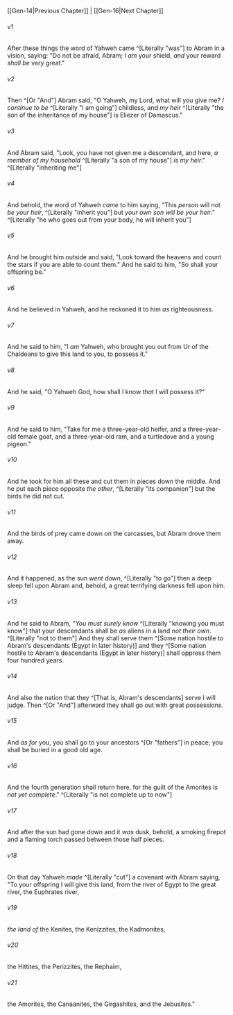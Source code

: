 ﻿---
aliases:
  - Genesis 15
---

[[Gen-14|Previous Chapter]] | [[Gen-16|Next Chapter]]

###### v1
After these things the word of Yahweh came ^[Literally "was"] to Abram in a vision, saying: "Do not be afraid, Abram; I _am_ your shield, _and_ your reward _shall be_ very great."

###### v2
Then ^[Or "And"] Abram said, "O Yahweh, my Lord, what will you give me? _I continue to be_ ^[Literally "I am going"] childless, and _my heir_ ^[Literally "the son of the inheritance of my house"] is Eliezer of Damascus."

###### v3
And Abram said, "Look, you have not given me a descendant, and here, _a member of my household_ ^[Literally "a son of my house"] _is_ _my heir_." ^[Literally "inheriting me"]

###### v4
And behold, the word of Yahweh _came_ to him saying, "This _person_ will not _be your heir_, ^[Literally "inherit you"] but _your own son will be your heir_." ^[Literally "he who goes out from your body, he will inherit you"]

###### v5
And he brought him outside and said, "Look toward the heavens and count the stars if you are able to count them." And he said to him, "So shall your offspring be."

###### v6
And he believed in Yahweh, and he reckoned it to him _as_ righteousness.

###### v7
And he said to him, "I _am_ Yahweh, who brought you out from Ur of the Chaldeans to give this land to you, to possess it."

###### v8
And he said, "O Yahweh God, how shall I know _that_ I will possess it?"

###### v9
And he said to him, "Take for me a three-year-old heifer, and a three-year-old female goat, and a three-year-old ram, and a turtledove and a young pigeon."

###### v10
And he took for him all these and cut them in pieces down the middle. And he put each piece opposite _the other_, ^[Literally "its companion"] but the birds he did not cut.

###### v11
And the birds of prey came down on the carcasses, but Abram drove them away.

###### v12
And it happened, as the sun _went down_, ^[Literally "to go"] then a deep sleep fell upon Abram and, behold, a great terrifying darkness fell upon him.

###### v13
And he said to Abram, "_You must surely know_ ^[Literally "knowing you must know"] that your descendants shall be _as_ aliens in a land _not their own_. ^[Literally "not to them"] And they shall serve them ^[Some nation hostile to Abram's descendants (Egypt in later history)] and they ^[Some nation hostile to Abram's descendants (Egypt in later history)] shall oppress them four hundred years.

###### v14
And also the nation that they ^[That is, Abram's descendants] serve I will judge. Then ^[Or "And"] afterward they shall go out with great possessions.

###### v15
And _as for_ you, you shall go to your ancestors ^[Or "fathers"] in peace; you shall be buried in a good old age.

###### v16
And the fourth generation shall return here, for the guilt of the Amorites _is not yet complete_." ^[Literally "is not complete up to now"]

###### v17
And after the sun had gone down and it _was_ dusk, behold, a smoking firepot and a flaming torch passed between those half pieces.

###### v18
On that day Yahweh _made_ ^[Literally "cut"] a covenant with Abram saying, "To your offspring I will give this land, from the river of Egypt to the great river, the Euphrates river,

###### v19
_the land of_ the Kenites, the Kenizzites, the Kadmonites,

###### v20
the Hittites, the Perizzites, the Rephaim,

###### v21
the Amorites, the Canaanites, the Girgashites, and the Jebusites."